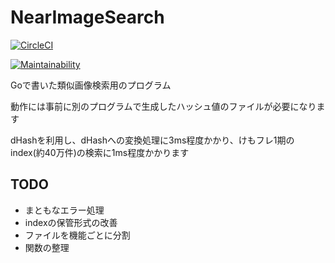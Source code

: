 # NearImageSearch

[![CircleCI](https://circleci.com/gh/maa123/NearImageSearch.svg?style=svg)](https://circleci.com/gh/maa123/NearImageSearch)

[![Maintainability](https://api.codeclimate.com/v1/badges/2f023ffbcc864cebb217/maintainability)](https://codeclimate.com/github/maa123/NearImageSearch/maintainability)

Goで書いた類似画像検索用のプログラム

動作には事前に別のプログラムで生成したハッシュ値のファイルが必要になります

dHashを利用し、dHashへの変換処理に3ms程度かかり、けもフレ1期のindex(約40万件)の検索に1ms程度かかります

## TODO
- まともなエラー処理
- indexの保管形式の改善
- ファイルを機能ごとに分割
- 関数の整理
